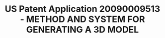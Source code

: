 ---
title: "US Patent Application 20090009513 - METHOD AND SYSTEM FOR GENERATING A 3D MODEL"
year: 2009
pdf_url: "http://www.patentstorm.us/applications/20090009513.html"
category: "vision"
author_list: "Anton van den Hengel, Anthony Dick, Thorsten Thorm&#228;hlen, Ben Ward, Philip H.S. Torr"
grant: "NULL"
pub_in: ""
---